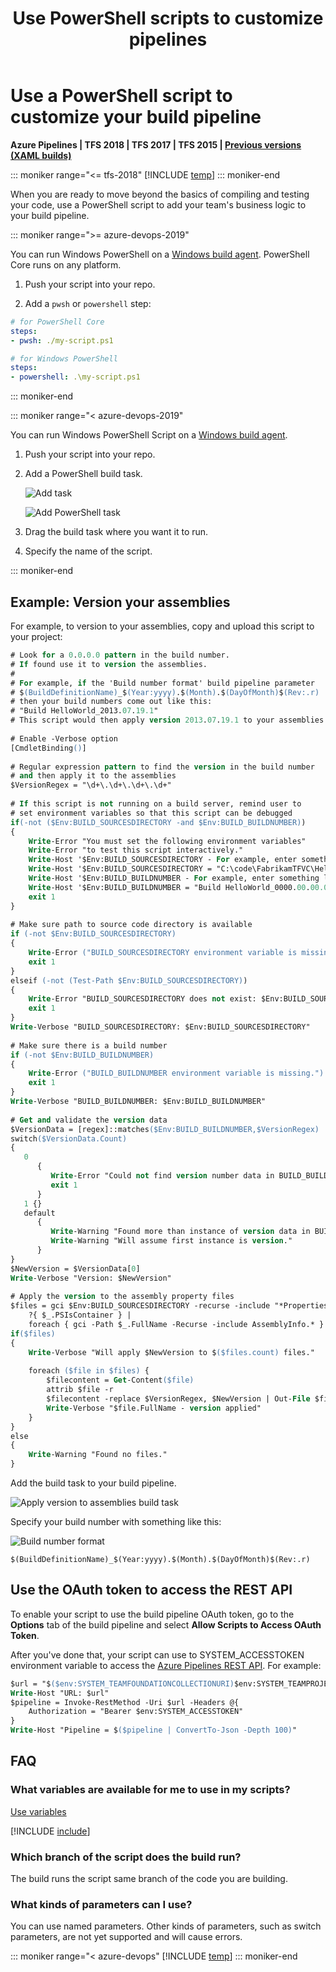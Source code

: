 ﻿---
title: Use PowerShell scripts to customize pipelines
ms.custom: seodec18
description: Learn how you can use a script to customize the build pipeline in your workflow by using Azure Pipelines or Team Foundation Server (TFS).
ms.topic: conceptual
ms.assetid: 7D184F55-18BC-40E5-8BE7-283A0DB8E823
ms.date: 07/03/2019
monikerRange: '>= tfs-2015'
---

# Use a PowerShell script to customize your build pipeline

**Azure Pipelines | TFS 2018 | TFS 2017 | TFS 2015 | [Previous versions (XAML builds)](https://msdn.microsoft.com/library/dn376353%28v=vs.120%29.aspx)**

::: moniker range="<= tfs-2018"
[!INCLUDE [temp](../includes/concept-rename-note.md)]
::: moniker-end

When you are ready to move beyond the basics of compiling and testing your code, use a PowerShell script to add your team's business logic to your build pipeline.

::: moniker range=">= azure-devops-2019"

You can run Windows PowerShell on a [Windows build agent](../agents/v2-windows.md).
PowerShell Core runs on any platform.

1. Push your script into your repo.

2. Add a `pwsh` or `powershell` step:

```yaml
# for PowerShell Core
steps:
- pwsh: ./my-script.ps1

# for Windows PowerShell
steps:
- powershell: .\my-script.ps1
```

::: moniker-end

::: moniker range="< azure-devops-2019"

You can run Windows PowerShell Script on a [Windows build agent](../agents/v2-windows.md).

1. Push your script into your repo.

2. Add a PowerShell build task.

   ![Add task](media/BldStepAddBegin.png)

   ![Add PowerShell task](media/BldScriptPSAdd.png)

3. Drag the build task where you want it to run.

4. Specify the name of the script.

::: moniker-end

## Example: Version your assemblies

For example, to version to your assemblies, copy and upload this script to your project:

```ps
# Look for a 0.0.0.0 pattern in the build number.
# If found use it to version the assemblies.
#
# For example, if the 'Build number format' build pipeline parameter 
# $(BuildDefinitionName)_$(Year:yyyy).$(Month).$(DayOfMonth)$(Rev:.r)
# then your build numbers come out like this:
# "Build HelloWorld_2013.07.19.1"
# This script would then apply version 2013.07.19.1 to your assemblies.
	
# Enable -Verbose option
[CmdletBinding()]
	
# Regular expression pattern to find the version in the build number 
# and then apply it to the assemblies
$VersionRegex = "\d+\.\d+\.\d+\.\d+"
	
# If this script is not running on a build server, remind user to 
# set environment variables so that this script can be debugged
if(-not ($Env:BUILD_SOURCESDIRECTORY -and $Env:BUILD_BUILDNUMBER))
{
	Write-Error "You must set the following environment variables"
	Write-Error "to test this script interactively."
	Write-Host '$Env:BUILD_SOURCESDIRECTORY - For example, enter something like:'
	Write-Host '$Env:BUILD_SOURCESDIRECTORY = "C:\code\FabrikamTFVC\HelloWorld"'
	Write-Host '$Env:BUILD_BUILDNUMBER - For example, enter something like:'
	Write-Host '$Env:BUILD_BUILDNUMBER = "Build HelloWorld_0000.00.00.0"'
	exit 1
}
	
# Make sure path to source code directory is available
if (-not $Env:BUILD_SOURCESDIRECTORY)
{
	Write-Error ("BUILD_SOURCESDIRECTORY environment variable is missing.")
	exit 1
}
elseif (-not (Test-Path $Env:BUILD_SOURCESDIRECTORY))
{
	Write-Error "BUILD_SOURCESDIRECTORY does not exist: $Env:BUILD_SOURCESDIRECTORY"
	exit 1
}
Write-Verbose "BUILD_SOURCESDIRECTORY: $Env:BUILD_SOURCESDIRECTORY"
	
# Make sure there is a build number
if (-not $Env:BUILD_BUILDNUMBER)
{
	Write-Error ("BUILD_BUILDNUMBER environment variable is missing.")
	exit 1
}
Write-Verbose "BUILD_BUILDNUMBER: $Env:BUILD_BUILDNUMBER"
	
# Get and validate the version data
$VersionData = [regex]::matches($Env:BUILD_BUILDNUMBER,$VersionRegex)
switch($VersionData.Count)
{
   0		
      { 
         Write-Error "Could not find version number data in BUILD_BUILDNUMBER."
         exit 1
      }
   1 {}
   default 
      { 
         Write-Warning "Found more than instance of version data in BUILD_BUILDNUMBER." 
         Write-Warning "Will assume first instance is version."
      }
}
$NewVersion = $VersionData[0]
Write-Verbose "Version: $NewVersion"
	
# Apply the version to the assembly property files
$files = gci $Env:BUILD_SOURCESDIRECTORY -recurse -include "*Properties*","My Project" | 
	?{ $_.PSIsContainer } | 
	foreach { gci -Path $_.FullName -Recurse -include AssemblyInfo.* }
if($files)
{
	Write-Verbose "Will apply $NewVersion to $($files.count) files."
	
	foreach ($file in $files) {
		$filecontent = Get-Content($file)
		attrib $file -r
		$filecontent -replace $VersionRegex, $NewVersion | Out-File $file
		Write-Verbose "$file.FullName - version applied"
	}
}
else
{
	Write-Warning "Found no files."
}
```

Add the build task to your build pipeline.

![Apply version to assemblies build task](media/BldScriptPSExmpVerAssembliesBuildStep.png)

Specify your build number with something like this:

![Build number format](media/BldScriptPSExmpVerAssembliesBuildNumFormat.png)

```
$(BuildDefinitionName)_$(Year:yyyy).$(Month).$(DayOfMonth)$(Rev:.r)
```

<a name="oauth"></a>
## Use the OAuth token to access the REST API

To enable your script to use the build pipeline OAuth token, go to the **Options** tab of the build pipeline and select **Allow Scripts to Access OAuth Token**.

After you've done that, your script can use to SYSTEM_ACCESSTOKEN environment variable to access the [Azure Pipelines REST API](../../integrate/index.md). For example:

```ps
$url = "$($env:SYSTEM_TEAMFOUNDATIONCOLLECTIONURI)$env:SYSTEM_TEAMPROJECTID/_apis/build/definitions/$($env:SYSTEM_DEFINITIONID)?api-version=5.0"
Write-Host "URL: $url"
$pipeline = Invoke-RestMethod -Uri $url -Headers @{
    Authorization = "Bearer $env:SYSTEM_ACCESSTOKEN"
}
Write-Host "Pipeline = $($pipeline | ConvertTo-Json -Depth 100)"
```


## FAQ
<!-- BEGINSECTION class="md-qanda" -->


### What variables are available for me to use in my scripts?

[Use variables](../build/variables.md)

[!INCLUDE [include](../includes/variable-set-in-script-qa.md)]

### Which branch of the script does the build run?

The build runs the script same branch of the code you are building.

### What kinds of parameters can I use?

You can use named parameters. Other kinds of parameters, such as switch parameters, are not yet supported and will cause errors.

::: moniker range="< azure-devops"
[!INCLUDE [temp](../includes/qa-versions.md)]
::: moniker-end

<!-- ENDSECTION -->
